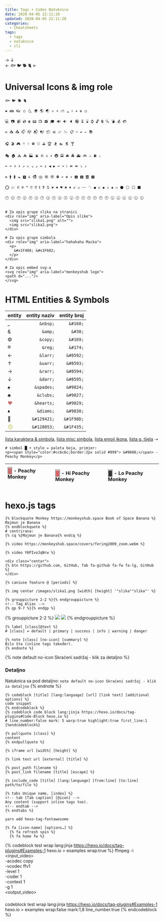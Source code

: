 ```yaml
---
title: Tags + Codes Natuknice
date: 2020-04-05 22:11:20
updated: 2020-04-05 22:11:20
categories:
  - Cheatsheets
tags:
  - tags
  - natuknice
  - cli
---
```


<div class="centar">→
<span style="color:#6ccc9c" role="img" aria-label="Trash"><i class="fa fa-trash"></i></span>↓
</div>
<div class="centar">
<span role="img" aria-label="Godzilla">← 🐟 🐦 🐕 🐈 ←</span>
</div>

<!--more-->

# Universal Icons & img role


```jinja copy-paste icons https://www.w3schools.com/charsets/ref_utf_symbols.asp w3schools.com
🐟 🐦 🐕 🐈

❤ 👪 👓 ⛄ 🌜 🌍 🌎 🌏 ⭐ ☀ ⛅ ☁ ⚡ ☔ ❄ ⛄

💻 📷 📹 💿 ☎ 📟 📺 📻 🎓 🔊 🔉 🔈 🔇 ⏳ ⌛ ⌚ 🔓 🔒 🔍 💣 💰 💳

✉ 📥 📤 📫 📪 📬 📭 📦 📊 📈 📉 📋 ✂ ✒ ✏ 📚

🎧 🎬 🎮 🃏 🀄 ⚽ ⚾ ⛳ 🏆 🏂 🏊 🏄 🍸

🎭 🏠 ⛪ ⛺ 🏭 ⛲ ⛵ ⚓ ✈ 🚇 🚍 🚘 🚔 🚑 🚲 ⚠ ⛽ ♨

➡ ⬅ ⬆ ⬇ ↗ ↖ ↘ ↙ ↔ ↕ ◀ ▶ ↩ ↪ ℹ ⏪ ⏩ ⤵ ⤴

♻ 🚹 🚺 🚼 🅿 ♿ 🚭 Ⓜ ㊙ ㊗ ⛔ ✳ ❇ ✴ 🅰 🅱 🆎 🅾

⭕ 💹 © ® ™ ‼ ⁉ ❗ ❓ 🔃 ✖ ♠ ♥ ♣ ♦ ✔ ☑ 〰 〽 ◼ ◻ ◾ ◽ ▪ ▫ ⚫ ⚪ ⬜ ⬛

🕛 🕧 🕐 🕜 🕑 🕝 🕒 🕞 🕓 🕟 🕔 🕠 🕕 🕖 🕗 🕘 🕙 🕚 🕡 🕢 🕣 🕤 🕥 🕦
```

```jinja aria-label & img role https://developer.mozilla.org/en-US/docs/Web/Accessibility/ARIA/Roles/Role_Img developer.mozilla.org

# Za opis grupe slika na stranici
<div role="img" aria-label="Opis slike">
  <img src="slika1.png" alt="">
  <img src="slika2.png">
</div>

# Za opis grupe simbola
<div role="img" aria-label="hahahaha Macka">
  <p>
    &#x1F408; &#x1F602;
  </p>
</div>

# Za opis embed svg-a
<svg role="img" aria-label="monkeyshub logo">
<path d="..."/>
</svg>
```

# HTML Entities & Symbols

| entity | entity naziv | entity broj |
| :---   |         ---: |        ---: |
| _      | `&nbsp;`     | `&#160;`    |
| &      | `&amp;`      | `&#38;`     |
| ©      | `&copy;`     | `&#169;`    |
| ®      | `&reg;`      | `&#174;`    |
| ←      | `&larr;`     | `&#8592;`   |
| ↑      | `&uarr;`     | `&#8593;`   |
| →      | `&rarr;`     | `&#8594;`   |
| ↓      | `&darr;`     | `&#8595;`   |
| ♠      | `&spades;`   | `&#9824;`   |
| ♣      | `&clubs;`    | `&#9827;`   |
| <span style="color:#cc6c6c;">♥</span>      | `&hearts;`   | `&#9829;`   |
| ♦      | `&diams;`    | `&#9830;`   |
| &#129421; | `&#129421;`  | `&#1F98D;`  |
| <span style="color:#cccc6c;"> &#128053;</span> | `&#128053;`  | `&#1F435;`  |

[lista karaktera & simbola](https://www.w3schools.com/charsets/ref_html_symbols.asp), [lista misc simbola](https://www.w3schools.com/charsets/ref_utf_symbols.asp), [lista emoji ikona](https://www.w3schools.com/charsets/ref_emoji.asp), [lista g. tijela](https://www.w3schools.com/charsets/ref_utf_geometric.asp) &#8674;

```jinja simbol & stil
# simbol █ + style = paleta boja, primjer:
<p><span style="color:#cc6c6c;border:2px solid #999"> &#9608;</span> - Peachy Monkey</p>
```

| <span style="color:#cc6c6c;border:2px solid #999"> &#9608;</span> - Peachy Monkey</p> | <p><span style="color:#d46464;border:2px solid #999"> &#9608;</span> - Hi Peachy Monkey</p> | <p><span style="color:#3a3636;border:2px solid #999"> &#9608;</span> - Lo Peachy Monkey</p> |
| :--- | :--- | :--- |

# hexo.js tags

```jinja citati - block quotes
{% blockquote Monkey https://monkeyshub.space Book of Space Banana %}
Majmun je Banana
{% endblockquote %}
# centrirana:
{% cq %}Majmun je Banana{% endcq %}
```
```jinja video direktni link
{% video https://monkeyshub.space/covers/fering2009_zoom.webm %}
```
```jinja youtube
{% video Y6PIvoJqNrw %}
```
```jinja Button
<div class="centar">
{% btn https://github.com, GitHub, fab fa-github fa-fw fa-lg, GitHub %}
</div>
```
```jinja caniuse https://caniuse.com/ caniuse.com
{% caniuse feature @ [periods] %}
```
```jinja image
{% img centar /images/slika1.png [width] [height] '"slika""slika"' %}
```
```jinja group picture - gallery
{% grouppicture 2-2 %}{% endgrouppicture %}
<!-- Tag Alias -->
{% gp 9-7 %}{% endgp %}
```
{% grouppicture 2-2 %}
![](/images/group-picture-1.png)
![](/images/group-picture-2.png)
{% endgrouppicture %}

```jinja labels
{% label [class]@text %}
# [class] = default | primary | success | info | warning | danger
```
```jinja notes
{% note [class] [no-icon] [summary] %}
Bilo šta (inline tags također).
{% endnote %}
```
{% note default no-icon Skraćeni sadržaj - klik za detaljno %}
### Detaljno
Natuknica sa pod detaljno: `note default no-icon Skraćeni sadržaj - klik za detaljno`
{% endnote %}

```jinja code block https://hexo.io/docs/tag-plugins#Code-Block hexo.io
{% codeblock [title] [lang:language] [url] [link text] [additional options] %}
code snippet
{% endcodeblock %}
{% codeblock code block lang:jinja https://hexo.io/docs/tag-plugins#Code-Block hexo.io %}
# line_number:false mark: 5 warp:true highlight:true first_line:1
{%endcodeblock%}
```
```jinja pull quote
{% pullquote [class] %}
content
{% endpullquote %}
```
```jinja iframe
{% iframe url [width] [height] %}
```
```jinja link & link 2 post
{% link text url [external] [title] %}

{% post_path filename %}
{% post_link filename [title] [escape] %}
```
```jinja include code
{% include_code [title] [lang:language] [from:line] [to:line] path/to/file %}
```
```jinja tabs
{% tabs Unique name, [index] %}
<!-- tab [Tab caption] [@icon] -->
Any content (support inline tags too).
<!-- endtab -->
{% endtabs %}
```
```jinja fontawesome
yarn add hexo-tag-fontawesome

{% fa [icon-name] [options…] %}
  {% fa refresh spin %}
  {% fa home fw %}
```
{% codeblock test wrap lang:jinja https://hexo.io/docs/tag-plugins#Examples-1 hexo.io > examples wrap:true %}
ffmpeg -i <input_video> \
    -acodec  copy       \
    -vcodec  ffv1       \
    -level   1          \
    -coder   1          \
    -context 1          \
    -g       1          \
    <output_video>
###    
codeblock test wrap lang:jinja https://hexo.io/docs/tag-plugins#Examples-1 hexo.io > examples wrap:false mark:1,8 line_number:true
{% endcodeblock %}
